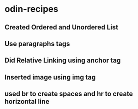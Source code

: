 # odin-recipes

## Created Ordered and Unordered List
## Use paragraphs tags
## Did Relative Linking using anchor tag
## Inserted image using img tag
## used br to create spaces and hr to create horizontal line
